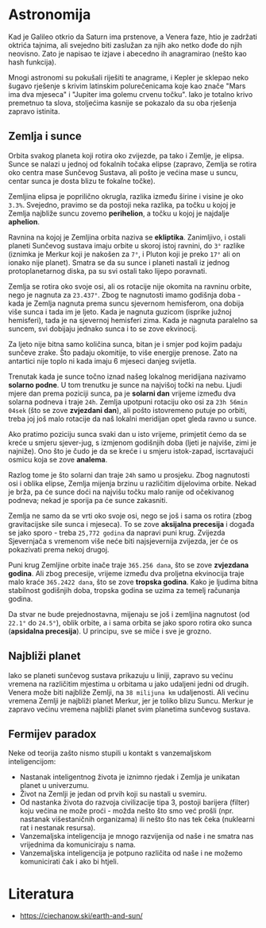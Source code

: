 # Astronomija

Kad je Galileo otkrio da Saturn ima prstenove, a Venera faze, htio je zadržati oktrića tajnima, ali svejedno biti zaslužan za njih ako netko dođe do njih neovisno. Zato je napisao te izjave i abecedno ih anagramirao (nešto kao hash funkcija).

Mnogi astronomi su pokušali riješiti te anagrame, i Kepler je sklepao neko šugavo rješenje s krivim latinskim polurečenicama koje kao znače "Mars ima dva mjeseca" i "Jupiter ima golemu crvenu točku". Iako je totalno krivo premetnuo ta slova, stoljećima kasnije se pokazalo da su oba rješenja zapravo istinita.

## Zemlja i sunce

Orbita svakog planeta koji rotira oko zvijezde, pa tako i Zemlje, je elipsa. Sunce se nalazi u jednoj od fokalnih točaka elipse (zapravo, Zemlja se rotira oko centra mase Sunčevog Sustava, ali pošto je većina mase u suncu, centar sunca je dosta blizu te fokalne točke).

Zemljina elipsa je poprilično okrugla, razlika između širine i visine je oko `3.3%`. Svejedno, pravimo se da postoji neka razlika, pa točku u kojoj je Zemlja najbliže suncu zovemo **perihelion**, a točku u kojoj je najdalje **aphelion**.

Ravnina na kojoj je Zemljina orbita naziva se **ekliptika**. Zanimljivo, i ostali planeti Sunčevog sustava imaju orbite u skoroj istoj ravnini, do `3°` razlike (iznimka je Merkur koji je nakošen za `7°`, i Pluton koji je preko `17°` ali on ionako nije planet). Smatra se da su sunce i planeti nastali iz jednog protoplanetarnog diska, pa su svi ostali tako lijepo poravnati.

Zemlja se rotira oko svoje osi, ali os rotacije nije okomita na ravninu orbite, nego je nagnuta za `23.437°`. Zbog te nagnutosti imamo godišnja doba - kada je Zemlja nagnuta prema suncu sjevernom hemisferom, ona dobija više sunca i tada im je ljeto. Kada je nagnuta guzicom (isprike južnoj hemisferi), tada je na sjevernoj hemisferi zima. Kada je nagnuta paralelno sa suncem, svi dobijaju jednako sunca i to se zove ekvinocij.

Za ljeto nije bitna samo količina sunca, bitan je i smjer pod kojim padaju sunčeve zrake. Što padaju okomitije, to više energije prenose. Zato na antartici nije toplo ni kada imaju 6 mjeseci danjeg svijetla.

Trenutak kada je sunce točno iznad našeg lokalnog meridijana nazivamo **solarno podne**. U tom trenutku je sunce na najvišoj točki na nebu. Ljudi mjere dan prema poziciji sunca, pa je **solarni dan** vrijeme između dva solarna podneva i traje `24h`. Zemlja upotpuni rotaciju oko osi za `23h 56min 04sek` (što se zove **zvjezdani dan**), ali pošto istovremeno putuje po orbiti, treba joj još malo rotacije da naš lokalni meridijan opet gleda ravno u sunce.

Ako pratimo poziciju sunca svaki dan u isto vrijeme, primjetit ćemo da se kreće u smjeru sjever-jug, s izmjenom godišnjih doba (ljeti je najviše, zimi je najniže). Ono što je čudo je da se kreće i u smjeru istok-zapad, iscrtavajući osmicu koja se zove **analema**.

Razlog tome je što solarni dan traje `24h` samo u prosjeku. Zbog nagnutosti osi i oblika elipse, Zemlja mijenja brzinu u različitim dijelovima orbite. Nekad je brža, pa će sunce doći na najvišu točku malo ranije od očekivanog podneva; nekad je sporija pa će sunce zakasniti.

Zemlja ne samo da se vrti oko svoje osi, nego se još i sama os rotira (zbog gravitacijske sile sunca i mjeseca). To se zove **aksijalna precesija** i događa se jako sporo - treba `25,772 godina` da napravi puni krug. Zvijezda Sjevernjača s vremenom više neće biti najsjevernija zvijezda, jer će os pokazivati prema nekoj drugoj.

Puni krug Zemljine orbite inače traje `365.256 dana`, što se zove **zvjezdana godina**. Ali zbog precesije, vrijeme između dva proljetna ekvinocija traje malo kraće `365.2422 dana`, što se zove **tropska godina**. Kako je ljudima bitna stabilnost godišnjih doba, tropska godina se uzima za temelj računanja godina.

Da stvar ne bude prejednostavna, mijenaju se još i zemljina nagnutost (od `22.1°` do `24.5°`), oblik orbite, a i sama orbita se jako sporo rotira oko sunca (**apsidalna precesija**). U principu, sve se miče i sve je grozno.

## Najbliži planet

Iako se planeti sunčevog sustava prikazuju u liniji, zapravo su većinu vremena na različitim mjestima u orbitama u jako udaljeni jedni od drugih. Venera može biti najbliže Zemlji, na `38 milijuna km` udaljenosti. Ali većinu vremena Zemlji je najbliži planet Merkur, jer je toliko blizu Suncu. Merkur je zapravo većinu vremena najbliži planet svim planetima sunčevog sustava.

## Fermijev paradox

Neke od teorija zašto nismo stupili u kontakt s vanzemaljskom inteligencijom:

* Nastanak inteligentnog života je iznimno rjedak i Zemlja je unikatan planet u univerzumu.
* Život na Zemlji je jedan od prvih koji su nastali u svemiru.
* Od nastanka života do razvoja civilizacije tipa 3, postoji barijera (filter) koju većina ne može proći - možda nešto što smo već prošli (npr. nastanak višestaničnih organizama) ili nešto što nas tek čeka (nuklearni rat i nestanak resursa).
* Vanzemaljska inteligencija je mnogo razvijenija od naše i ne smatra nas vrijednima da komuniciraju s nama.
* Vanzemaljska inteligencija je potpuno različita od naše i ne možemo komunicirati čak i ako bi htjeli.

# Literatura

* https://ciechanow.ski/earth-and-sun/
